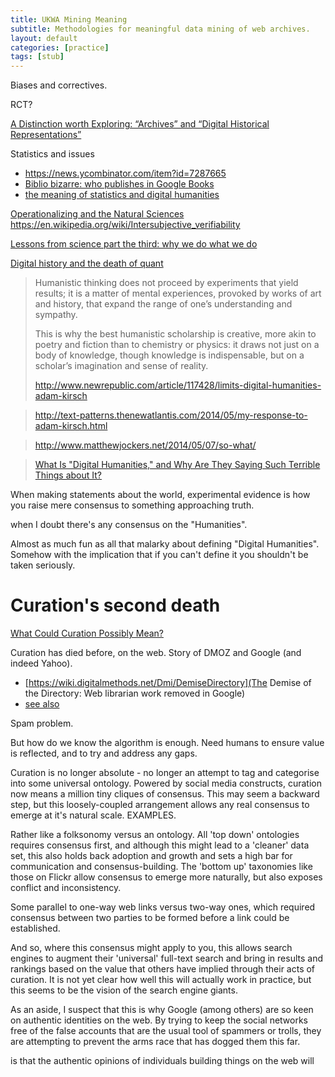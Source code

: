 ```yaml
---
title: UKWA Mining Meaning
subtitle: Methodologies for meaningful data mining of web archives.
layout: default
categories: [practice]
tags: [stub]
---
```


Biases and correctives.

RCT?

[A Distinction worth Exploring: “Archives” and “Digital Historical Representations”](http://www.archivesnext.com/?p=3645)

Statistics and issues
* https://news.ycombinator.com/item?id=7287665
* [Biblio bizarre: who publishes in Google Books](http://sappingattention.blogspot.co.uk/2014/04/biblio-bizarre-who-publishes-in-google.html)
* [the meaning of statistics and digital humanities](http://lab.softwarestudies.com/2012/11/the-meaning-of-statistics-and-digital.html)

[Operationalizing and the Natural Sciences](http://www.scottbot.net/HIAL/?p=40224)
https://en.wikipedia.org/wiki/Intersubjective_verifiability

[Lessons from science part the third: why we do what we do](http://cradledincaricature.com/2014/03/12/lessons-from-science-part-the-third-why-we-do-what-we-do/)

[Digital history and the death of quant](http://britishlibrary.typepad.co.uk/digital-scholarship/2014/04/digital-history-and-the-death-of-quant.html)

>
>
> Humanistic thinking does not proceed by experiments that yield results; it is a matter of mental experiences, provoked by works of art and history, that expand the range of one’s understanding and sympathy.
> 
> This is why the best humanistic scholarship is creative, more akin to poetry and fiction than to chemistry or physics: it draws not just on a body of knowledge, though knowledge is indispensable, but on a scholar’s imagination and sense of reality.
>
> http://www.newrepublic.com/article/117428/limits-digital-humanities-adam-kirsch
>

> http://text-patterns.thenewatlantis.com/2014/05/my-response-to-adam-kirsch.html

> http://www.matthewjockers.net/2014/05/07/so-what/

> 
> [What Is "Digital Humanities," and Why Are They Saying Such Terrible Things about It?](http://mkirschenbaum.files.wordpress.com/2014/04/dhterriblethingskirschenbaum.pdf)

When making statements about the world, experimental evidence is how you raise mere consensus to something approaching truth.

when I doubt there's any consensus on the "Humanities".

Almost as much fun as all that malarky about defining "Digital Humanities".
Somehow with the implication that if you can't define it you shouldn't be taken seriously.

Curation's second death
=======================

[What Could Curation Possibly Mean?](http://blogs.loc.gov/digitalpreservation/2014/03/what-could-curation-possibly-mean/)

Curation has died before, on the web. Story of DMOZ and Google (and indeed Yahoo).

* [https://wiki.digitalmethods.net/Dmi/DemiseDirectory](The Demise of the Directory: Web librarian work removed in Google)
* [see also](http://blogoscoped.com/archive/2006-04-21-n63.html)

Spam problem.

But how do we know the algorithm is enough. Need humans to ensure value is reflected, and to try and address any gaps.

Curation is no longer absolute - no longer an attempt to tag and categorise into some universal ontology. Powered by social media constructs, curation now means a million tiny cliques of consensus. This may seem a backward step, but this loosely-coupled arrangement allows any real consensus to emerge at it's natural scale. EXAMPLES.

Rather like a folksonomy versus an ontology. All 'top down' ontologies requires consensus first, and although this might lead to a 'cleaner' data set, this also holds back adoption and growth and sets a high bar for communication and consensus-building. The 'bottom up' taxonomies like those on Flickr allow consensus to emerge more naturally, but also exposes conflict and inconsistency.

Some parallel to one-way web links versus two-way ones, which required consensus between two parties to be formed before a link could be established.

And so, where this consensus might apply to you, this allows search engines to augment their 'universal' full-text search and bring in results and rankings based on the value that others have implied through their acts of curation. It is not yet clear how well this will actually work in practice, but this seems to be the vision of the search engine giants.

As an aside, I suspect that this is why Google (among others) are so keen on authentic identities on the web. By trying to keep the social networks free of the false accounts that are the usual tool of spammers or trolls, they are attempting to prevent the arms race that has dogged them this far.

 is that the authentic opinions of individuals building things on the web will 
